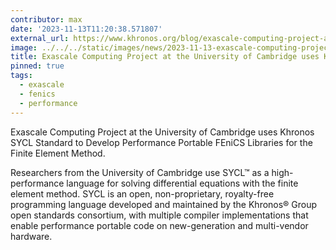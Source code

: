 ```yaml
---
contributor: max
date: '2023-11-13T11:20:38.571807'
external_url: https://www.khronos.org/blog/exascale-computing-project-at-the-university-of-cambridge-uses-sycl-to-develop-performance-portable-fenics-libraries-for-the-finite-element-method
image: ../../../static/images/news/2023-11-13-exascale-computing-project-at-the-university-of-cambridge-uses-khronos-sycl-standard.webp
title: Exascale Computing Project at the University of Cambridge uses Khronos SYCL Standard
pinned: true
tags:
  - exascale
  - fenics
  - performance
---
```


Exascale Computing Project at the University of Cambridge uses Khronos SYCL Standard to Develop Performance Portable
FEniCS Libraries for the Finite Element Method.

Researchers from the University of Cambridge use SYCL™ as a high-performance language for solving differential equations
with the finite element method. SYCL is an open, non-proprietary, royalty-free programming language developed and
maintained by the Khronos® Group open standards consortium, with multiple compiler implementations that enable
performance portable code on new-generation and multi-vendor hardware.   
